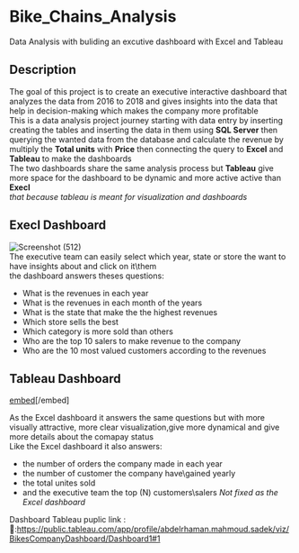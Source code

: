 # Bike_Chains_Analysis
Data Analysis with buliding an excutive dashboard with Excel and Tableau 
## Description
The goal of this project is to create an executive interactive dashboard that analyzes the data from 2016 to 2018 and gives insights into the data that help in decision-making which makes the company more profitable 
</br>
This is a data analysis project journey starting with data entry by inserting creating the tables and inserting the data in them using **SQL Server** then querying the wanted data from the database and calculate the revenue by multiply the **Total units** with **Price** then connecting the query to **Excel** and **Tableau** to make the dashboards 
</br>
The two dashboards share the same analysis process but **Tableau** give more space for the dashboard to be dynamic and more active active than **Execl**
</br>
*that because tableau is meant for visualization and dashboards*
</br>
## Execl Dashboard
![Screenshot (512)](https://user-images.githubusercontent.com/94745919/236067051-8f8d7ef6-31b7-4efb-9450-2221945ae34a.png)
</br>
The executive team can easily select which year, state or store the want to have insights about and click on it\them
</br>
the dashboard answers theses questions:
* What is the revenues in each year 
* What is the revenues in each month of the years
* What is the state that make the the highest revenues
* Which store sells the best
* Which category is more sold than others 
* Who are the top 10 salers to make revenue  to the company 
* Who are the 10 most valued customers according to the revenues
## Tableau Dashboard 
[embed]("https://github.com/Abdelrhman-Sadek/Bike_Chain_Stores_Analysis/blob/main/Tableau%20Dashboard/TableauDashboard.pdf")[/embed]

As the Excel dashboard it answers the same questions but with more visually attractive, more clear visualization,give more dynamical and give more details about the comapay status 
</br>
Like the Excel dashboard it also answers:
* the number of orders the company made in each year 
* the number of customer the company have\gained yearly 
* the total unites sold
* and the executive team the top (N) customers\salers *Not fixed as the Excel dashboard* 

Dashboard Tableau puplic link :
</br>
🔗:https://public.tableau.com/app/profile/abdelrhaman.mahmoud.sadek/viz/BikesCompanyDashboard/Dashboard1#1

